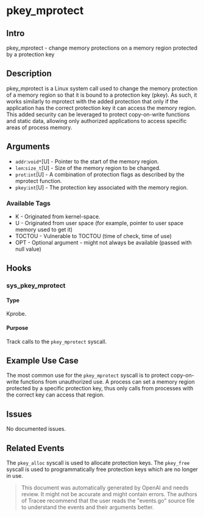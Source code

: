 
# pkey_mprotect

## Intro
pkey_mprotect - change memory protections on a memory region protected by a protection key

## Description
pkey_mprotect is a Linux system call used to change the memory protection of a memory region so that it is bound to a protection key (pkey). As such, it works similarly to mprotect with the added protection that only if the application has the correct protection key it can access the memory region. This added security can be leveraged to protect copy-on-write functions and static data, allowing only authorized applications to access specific areas of process memory.

## Arguments
* `addr`:`void*`[U] - Pointer to the start of the memory region.
* `len`:`size_t`[U] - Size of the memory region to be changed.
* `prot`:`int`[U] - A combination of protection flags as described by the mprotect function.
* `pkey`:`int`[U] - The protection key associated with the memory region.

### Available Tags
* K - Originated from kernel-space.
* U - Originated from user space (for example, pointer to user space memory used to get it)
* TOCTOU - Vulnerable to TOCTOU (time of check, time of use)
* OPT - Optional argument - might not always be available (passed with null value)

## Hooks
### sys_pkey_mprotect
#### Type
Kprobe.
#### Purpose
Track calls to the `pkey_mprotect` syscall.

## Example Use Case
The most common use for the `pkey_mprotect` syscall is to protect copy-on-write functions from unauthorized use. A process can set a memory region protected by a specific protection key, thus only calls from processes with the correct key can access that region.

## Issues
No documented issues. 

## Related Events
The `pkey_alloc` syscall is used to allocate protection keys. The `pkey_free` syscall is used to programmatically free protection keys which are no longer in use.

> This document was automatically generated by OpenAI and needs review. It might
> not be accurate and might contain errors. The authors of Tracee recommend that
> the user reads the "events.go" source file to understand the events and their
> arguments better.
